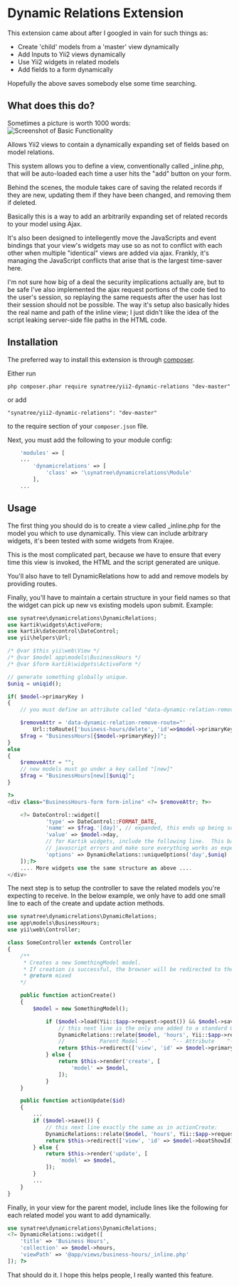 Dynamic Relations Extension
===========================

This extension came about after I googled in vain for such things as:

- Create 'child' models from a 'master' view dynamically
- Add Inputs to Yii2 views dynamically
- Use Yii2 widgets in related models
- Add fields to a form dynamically

Hopefully the above saves somebody else some time searching.

What does this do?
------------------
Sometimes a picture is worth 1000 words:
![Screenshot of Basic Functionality](http://synatree.com/assets/persist/yii2-dynamic-relations-example.png "Screenshot of Basic Functionality")

Allows Yii2 views to contain a dynamically expanding set of fields based on model relations.

This system allows you to define a view, conventionally called _inline.php, that will be auto-loaded each time a user hits the "add" button on your form.

Behind the scenes, the module takes care of saving the related records if they are new, updating them if they have been changed, and removing them if deleted.

Basically this is a way to add an arbitrarily expanding set of related records to your model using Ajax.

It's also been designed to intellegently move the JavaScripts and event bindings that your view's widgets may use so as not to conflict with each other when multiple "identical" views are added via ajax.  Frankly, it's managing the JavaScript conflicts that arise that is the largest time-saver here.

I'm not sure how big of a deal the security implications actually are, but to be safe I've also implemented the ajax request portions of the code tied to the user's session, so replaying the same requests after the user has lost their session should not be possible.  The way it's setup also basically hides the real name and path of the inline view; I just didn't like the idea of the script leaking server-side file paths in the HTML code.

Installation
------------

The preferred way to install this extension is through [composer](http://getcomposer.org/download/).

Either run

```
php composer.phar require synatree/yii2-dynamic-relations "dev-master"
```

or add

```
"synatree/yii2-dynamic-relations": "dev-master"
```

to the require section of your `composer.json` file.

Next, you must add the following to your module config:

```php
    'modules' => [
    ...
		'dynamicrelations' => [
			'class' => '\synatree\dynamicrelations\Module'
		],
    ...
```


Usage
-----

The first thing you should do is to create a view called _inline.php for the model you which to use dynamically.  This view can include arbitrary widgets, it's been tested with some widgets from Krajee.

This is the most complicated part, because we have to ensure that every time this view is invoked, the HTML and the script generated are unique. 

You'll also have to tell DynamicRelations how to add and remove models by providing routes.

Finally, you'll have to maintain a certain structure in your field names so that the widget can pick up new vs existing models upon submit.  Example:


```php
use synatree\dynamicrelations\DynamicRelations;
use kartik\widgets\ActiveForm;
use kartik\datecontrol\DateControl;
use yii\helpers\Url;

/* @var $this yii\web\View */
/* @var $model app\models\BusinessHours */
/* @var $form kartik\widgets\ActiveForm */

// generate something globally unique.
$uniq = uniqid();

if( $model->primaryKey )
{
    // you must define an attribute called "data-dynamic-relation-remove-route" if you plan to allow inline deletion of models from the form.

	$removeAttr = 'data-dynamic-relation-remove-route="' . 
		Url::toRoute(['business-hours/delete', 'id'=>$model->primaryKey]) . '"';
	$frag = "BusinessHours[{$model->primaryKey}]";
}
else
{
    $removeAttr = "";
    // new models must go under a key called "[new]"
    $frag = "BusinessHours[new][$uniq]";
}

?>
<div class="BusinessHours-form form-inline" <?= $removeAttr; ?>>

    <?= DateControl::widget([
			'type' => DateControl::FORMAT_DATE,
			'name' => $frag.'[day]', // expanded, this ends up being something like BusinessHours[1][day] or BusinessHours[new][random][day]
			'value' => $model->day,
			// for Kartik widgets, include the following line.  This basically generates a globally unique set of pluginOptions, which is important to prevent
			// javascript errors and make sure everything works as expected.
			'options' => DynamicRelations::uniqueOptions('day',$uniq)
    ]);?>
    .... More widgets use the same structure as above .... 
</div>
```
The next step is to setup the controller to save the related models you're expecting to receive.  In the below example, we only have to add one small line to each of the create and update action methods.

```php
use synatree\dynamicrelations\DynamicRelations;
use app\models\BusinessHours;
use yii\web\Controller;

class SomeController extends Controller
{
    /**
	 * Creates a new SomethingModel model.
	 * If creation is successful, the browser will be redirected to the 'view' page.
	 * @return mixed
    */

    public function actionCreate()
    {
        $model = new SomethingModel();

            if ($model->load(Yii::$app->request->post()) && $model->save()) {
				// this next line is the only one added to a standard Gii-created controller action:
                DynamicRelations::relate($model, 'hours', Yii::$app->request->post(), 'BusinessHours', BusinessHours::className());
                //           Parent Model --^       ^-- Attribute    ^-- Array to search  ^-- Root Key  ^-- Model Class Name
                return $this->redirect(['view', 'id' => $model->primaryKey]);
            } else {
                return $this->render('create', [
                    'model' => $model,
                ]);
            }
    }

    public function actionUpdate($id)
    {
        ...
        if ($model->save()) {
            // this next line exactly the same as in actionCreate:
            DynamicRelations::relate($model, 'hours', Yii::$app->request->post(), 'BusinessHours', BusinessHours::className());
            return $this->redirect(['view', 'id' => $model->boatShowId]);
        } else {
            return $this->render('update', [
                'model' => $model,
            ]);
        }
        ...
    }
}
```
Finally, in your view for the parent model, include lines like the following for each related model you want to add dynamically.

```php
use synatree\dynamicrelations\DynamicRelations;
<?= DynamicRelations::widget([
	'title' => 'Business Hours',
	'collection' => $model->hours,
	'viewPath' => '@app/views/business-hours/_inline.php'
]); ?>
```
That should do it.  I hope this helps people, I really wanted this feature.
